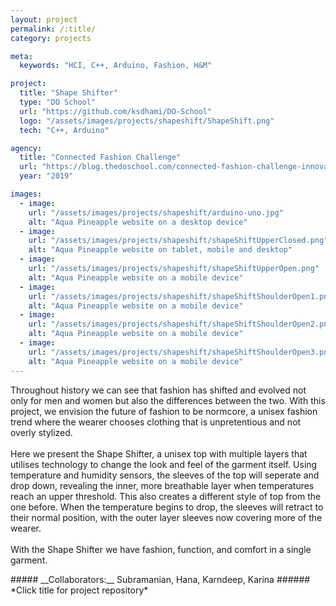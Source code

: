 ```yaml
---
layout: project
permalink: /:title/
category: projects

meta:
  keywords: "HCI, C++, Arduino, Fashion, H&M"

project:
  title: "Shape Shifter"
  type: "DO School"
  url: "https://github.com/ksdhami/DO-School"
  logo: "/assets/images/projects/shapeshift/ShapeShift.png"
  tech: "C++, Arduino"

agency:
  title: "Connected Fashion Challenge"
  url: "https://blog.thedoschool.com/connected-fashion-challenge-innovation-is-a-process/"
  year: "2019"

images:
  - image:
    url: "/assets/images/projects/shapeshift/arduino-uno.jpg"
    alt: "Aqua Pineapple website on a desktop device"
  - image:
    url: "/assets/images/projects/shapeshift/shapeShiftUpperClosed.png"
    alt: "Aqua Pineapple website on tablet, mobile and desktop"
  - image:
    url: "/assets/images/projects/shapeshift/shapeShiftUpperOpen.png"
    alt: "Aqua Pineapple website on a mobile device"
  - image:
    url: "/assets/images/projects/shapeshift/shapeShiftShoulderOpen1.png"
    alt: "Aqua Pineapple website on a mobile device"
  - image:
    url: "/assets/images/projects/shapeshift/shapeShiftShoulderOpen2.png"
    alt: "Aqua Pineapple website on a mobile device"
  - image:
    url: "/assets/images/projects/shapeshift/shapeShiftShoulderOpen3.png"
    alt: "Aqua Pineapple website on a mobile device"
---
```

<p>Throughout history we can see that fashion has shifted and evolved not only for men and women but also the differences between the two. With this project, we envision the future of fashion to be normcore, a unisex fashion trend where the wearer chooses clothing that is unpretentious and not overly stylized. 
<br><br>
Here we present the Shape Shifter, a unisex top with multiple layers that utilises technology to change the look and feel of the garment itself. Using temperature and humidity sensors, the sleeves of the top will seperate and drop down, revealing the inner, more breathable layer when temperatures reach an upper threshold. This also creates a different style of top from the one before. When the temperature begins to drop, the sleeves will retract to their normal position, with the outer layer sleeves now covering more of the wearer.
<br><br>
With the Shape Shifter we have fashion, function, and comfort in a single garment. 
<br>
</p>
##### __Collaborators:__ Subramanian, Hana, Karndeep, Karina
###### *Click title for project repository*

<!-- 
In order for innovation to prosper, ideas must be shared, iterated, killed, executed and everything else in between. Fashion is a major talking point in terms of sustainability, personal expression and something we have to deal with day in and day out, and to not see this as a focal point to leverage technology on top of, is foolish 
-->
<!-- 
all focused around improving the user experience, showcasing unknown use cases and lastly, tackling the larger issue of sustainability in the fashion industry utilizing technology 
-->